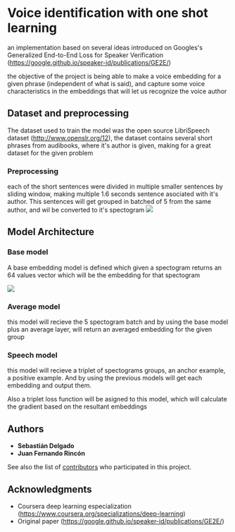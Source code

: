 # Voice identification with one shot learning

an implementation based on several ideas introduced on Googles's Generalized End-to-End Loss for Speaker Verification (https://google.github.io/speaker-id/publications/GE2E/)

the objective of the project is being able to make a voice embedding for a given phrase (independent of what is said), and capture some voice characteristics in the embeddings that will let us recognize the voice author 

## Dataset and preprocessing

The dataset used to train the model was the open source LibriSpeech dataset (http://www.openslr.org/12), the dataset contains several short phrases from audibooks, where it's author is given, making for a great dataset for the given problem

### Preprocessing

each of the short sentences were divided in multiple smaller sentences by sliding window, making multiple 1.6 seconds sentence asociated with it's author.
This sentences will get grouped in batched of 5 from the same author, and wil be converted to it's spectogram
![](https://i.ibb.co/x1yTQr2/spectro.png)

## Model Architecture

### Base model

A base embedding model is defined which given a spectogram returns an 64 values vector which will be the embedding for that spectogram

![](https://i.ibb.co/hmHxbQc/architecture.jpg)

### Average model
this model will recieve the 5 spectogram batch and by using the base model plus an average layer, will return an averaged embedding for the given group


### Speech model
this model will recieve a triplet of spectograms groups, an anchor example, a positive example. And by using the previous models will get each embedding and output them.

Also a triplet loss function will be asigned to this model, which will calculate the gradient based on the resultant embeddings

## Authors

* **Sebastián Delgado**
* **Juan Fernando Rincón** 

See also the list of [contributors](https://github.com/your/project/contributors) who participated in this project.

## Acknowledgments

* Coursera deep learning especialization (https://www.coursera.org/specializations/deep-learning)
* Original paper (https://google.github.io/speaker-id/publications/GE2E/)

